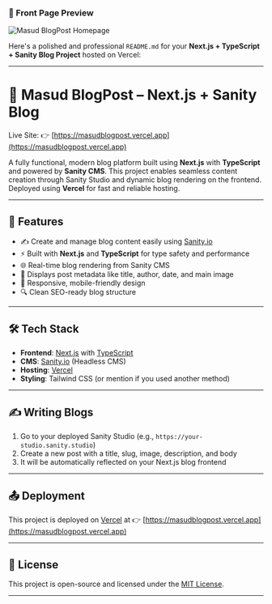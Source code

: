 ### 📸 Front Page Preview

![Masud BlogPost Homepage](https://raw.githubusercontent.com/your-username/your-repo-name/main/public/preview-home.png)

Here's a polished and professional `README.md` for your **Next.js + TypeScript + Sanity Blog Project** hosted on Vercel:

---

# 📝 Masud BlogPost – Next.js + Sanity Blog

Live Site: 👉 [https://masudblogpost.vercel.app](https://masudblogpost.vercel.app)

A fully functional, modern blog platform built using **Next.js** with **TypeScript** and powered by **Sanity CMS**. This project enables seamless content creation through Sanity Studio and dynamic blog rendering on the frontend. Deployed using **Vercel** for fast and reliable hosting.

---

## 🚀 Features

* ✍️ Create and manage blog content easily using [Sanity.io](https://www.sanity.io/)
* ⚡ Built with **Next.js** and **TypeScript** for type safety and performance
* 🌐 Real-time blog rendering from Sanity CMS
* 📅 Displays post metadata like title, author, date, and main image
* 📱 Responsive, mobile-friendly design
* 🔍 Clean SEO-ready blog structure

---

## 🛠️ Tech Stack

* **Frontend**: [Next.js](https://nextjs.org/) with [TypeScript](https://www.typescriptlang.org/)
* **CMS**: [Sanity.io](https://www.sanity.io/) (Headless CMS)
* **Hosting**: [Vercel](https://vercel.com/)
* **Styling**: Tailwind CSS (or mention if you used another method)

---


## ✍️ Writing Blogs

1. Go to your deployed Sanity Studio (e.g., `https://your-studio.sanity.studio`)
2. Create a new post with a title, slug, image, description, and body
3. It will be automatically reflected on your Next.js blog frontend

---


## 📤 Deployment

This project is deployed on [Vercel](https://vercel.com/) at
👉 [https://masudblogpost.vercel.app](https://masudblogpost.vercel.app)

---

## 📝 License

This project is open-source and licensed under the [MIT License](LICENSE).

---
